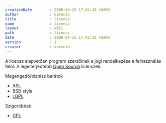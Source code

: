 ```yaml
---
creationDate        : 2008-04-15 17:42:42 +0200 
author              : karenin 
title               : licensz 
name                : licensz 
layout              : wiki 
path                : licensz 
date                : 2008-04-15 17:42:42 +0200 
version             : 1 
creator             : karenin 
---
```

A licensz alapvetően program szerzőinek a jogi rendelkezése a felhasználás felől.
A legelterjedtebb [Open Source](Open%20Source.html) licenszek:

Megengedő/biznisz barátok

*   ASL
*   BSD style
*   [LGPL](LGPL.html)

Szigorúbbak

*   [GPL](GPL.html)
